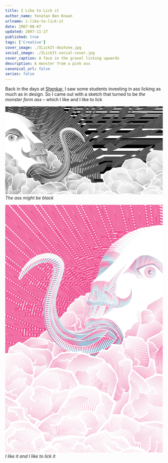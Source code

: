 ```yaml
---
title: I Like to Lick it
author_name: Yonatan Ben Knaan
urlname: i-like-to-lick-it
date: 2007-08-07
updated: 2007-11-27
published: true
tags: ['Creative']
cover_image: ./ILickIt-doutone.jpg
social_image: ./ILickIt-social-cover.jpg
cover_caption: A face in the gravel licking upwards  
description: A monster from a pink ass
canonical_url: false
series: false
---
```


Back in the days at [Shenkar](https://www.shenkar.ac.il/en), I saw some students investing in ass licking as much as in design. So I came out with a sketch that turned to be _the monster form ass_ – which I like and I like to lick

![The licking monster from the black ass](./ILickIt-baba-v.jpg)
*The ass might be black*

![The licking monster from the pink ass](./ILickIt-doutone.jpg)
*I like it and I like to lick it*












